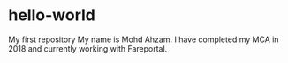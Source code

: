 # hello-world
My first repository
My name is Mohd Ahzam. I have completed my MCA in 2018 and currently working with Fareportal.
